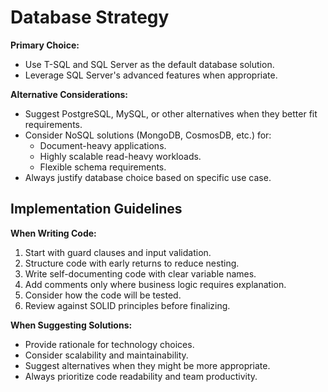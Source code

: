 # Database Strategy

**Primary Choice:**
- Use T-SQL and SQL Server as the default database solution.
- Leverage SQL Server's advanced features when appropriate.

**Alternative Considerations:**
- Suggest PostgreSQL, MySQL, or other alternatives when they better fit requirements.
- Consider NoSQL solutions (MongoDB, CosmosDB, etc.) for:
    - Document-heavy applications.
    - Highly scalable read-heavy workloads.
    - Flexible schema requirements.
- Always justify database choice based on specific use case.

## Implementation Guidelines

**When Writing Code:**
1. Start with guard clauses and input validation.
2. Structure code with early returns to reduce nesting.
3. Write self-documenting code with clear variable names.
4. Add comments only where business logic requires explanation.
5. Consider how the code will be tested.
6. Review against SOLID principles before finalizing.

**When Suggesting Solutions:**
- Provide rationale for technology choices.
- Consider scalability and maintainability.
- Suggest alternatives when they might be more appropriate.
- Always prioritize code readability and team productivity.
